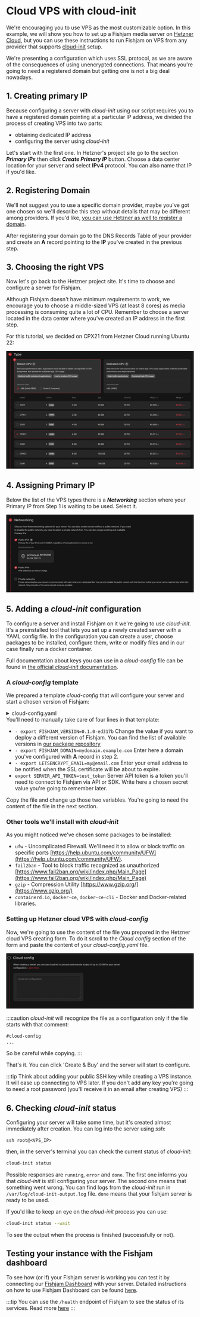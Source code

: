 # Cloud VPS with cloud-init

We're encouraging you to use VPS as the most customizable option.
In this example, we will show you how to set up a Fishjam media server on [Hetzner Cloud](https://www.hetzner.com/cloud), but you can use these instructions to run Fishjam on VPS from any provider that supports [cloud-init](https://cloud-init.io/) setup.

We're presenting a configuration which uses SSL protocol, as we are aware of the consequences of using unencrypted connections.
That means you're going to need a registered domain but getting one is not a big deal nowadays.

## 1. Creating primary IP

Because configuring a server with _cloud-init_ using our script requires you to have a registered domain pointing at a particular IP address, we divided the process of creating VPS into two parts:
* obtaining dedicated IP address
* configuring the server using _cloud-init_

Let's start with the first one.
In Hetzner's project site go to the section ___Primary IPs___ then click ___Create Primary IP___ button.
Choose a data center location for your server and select __IPv4__ protocol.
You can also name that IP if you'd like.

## 2. Registering Domain

We'll not suggest you to use a specific domain provider, maybe you've got one chosen so we'll describe this step without details that may be different among providers.
If you'd like, [you can use Hetzner as well to register a domain](https://www.hetzner.com/domainregistration).

After registering your domain go to the DNS Records Table of your provider and create an __A__ record pointing to the __IP__ you've created in the previous step.
## 3. Choosing the right VPS

Now let's go back to the Hetzner project site.
It's time to choose and configure a server for Fishjam.

Although Fishjam doesn't have minimum requirements to work, we encourage you to choose a middle-sized VPS (at least 8 cores) as media processing is consuming quite a lot of CPU.
Remember to choose a server located in the data center where you've created an IP address in the first step.

For this tutorial, we decided on CPX21 from Hetzner Cloud running Ubuntu 22:

![Hetzner Cloud - choosing VPS](/img/vps-1.png)

## 4. Assigning Primary IP
Below the list of the VPS types there is a ___Networking___ section where your Primary IP from Step 1 is waiting to be used.
Select it.

![Hetzner Cloud - choosing VPS](/img/vps-3.png)

## 5. Adding a *cloud-init* configuration

To configure a server and install Fishjam on it we're going to use *cloud-init*.
It's a preinstalled tool that lets you set up a newly created server with a YAML config file.
In the configuration you can create a user, choose packages to be installed, configure them, write or modify files and in our case finally run a docker container.

Full documentation about keys you can use in a _cloud-config_ file can be found in [the official *cloud-init* documentation](https://cloudinit.readthedocs.io/en/latest/reference/modules.html).


### A ___cloud-config___ template

We prepared a template *cloud-config* that will configure your server and start a chosen version of Fishjam:

<details>
  <summary>cloud-config.yaml</summary>

  ```
  #cloud-config
  users:
    - name: fishjam
      groups: docker
      sudo: null
      shell: /bin/false
      no_create_home: true
  ssh_pwauth: false
  disable_root_opts: no-port-forwarding,no-agent-forwarding,no-X11-forwarding
  apt:
    sources:
      docker.list:
        source: "deb [arch=amd64,arm64] https://download.docker.com/linux/ubuntu jammy stable"
        keyid: 9DC858229FC7DD38854AE2D88D81803C0EBFCD88
  packages:
    - ufw
    - fail2ban
    - gzip
    - containerd.io
    - docker-ce
    - docker-ce-cli
    - nginx
    - certbot
  write_files:
    - path: /opt/fishjam/env-file
      defer: true
      owner: fishjam:fishjam

  runcmd:
    - export FISHJAM_VERSION=0.5.0
    - export FISHJAM_DOMAIN=mydomain.example.com
    - export LETSENCRYPT_EMAIL=my@email.com
    - export SERVER_API_TOKEN=test_token
    - systemctl enable fail2ban
    - ufw default deny outgoing
    - ufw default deny incoming
    - ufw default deny routed
    - ufw allow in ssh
    - ufw allow out https
    - ufw allow out domain
    - ufw allow in 80/tcp
    - ufw allow in 443/tcp
    - ufw allow in 50000:500100/udp
    - ufw allow in 49999/tcp
    - ufw allow out 5002
    - ufw allow out from any port 50000:50100 proto udp to any
    - ufw allow out 49999 proto tcp to any
    - ufw enable
    - service nginx stop
    - "[ ! -f /etc/letsencrypt/live/$FISHJAM_DOMAIN/cert.pem ] && certbot certonly --standalone --noninteractive --agree-tos --email $LETSENCRYPT_EMAIL -d $FISHJAM_DOMAIN"
    - |
      cat << EOF > /etc/cron.d/cert_renew
      0 4 * * * [fishjam] certbot certonly --webroot -w /usr/share/nginx/html -d $FISHJAM_DOMAIN --keep-until-expiring --quiet
      5 4 * * * [fishjam] service nginx reload
      EOF
    - |
      cat << EOF > /etc/nginx/sites-available/$FISHJAM_DOMAIN
        server {
          server_name $FISHJAM_DOMAIN;
          location / {
            proxy_pass http://localhost:5002;
            proxy_http_version 1.1;
            proxy_set_header Upgrade \$http_upgrade;
            proxy_set_header Connection "Upgrade";
            proxy_set_header Host \$host;
          }

          listen [::]:443 ssl http2; # managed by Certbot
          listen 443 ssl http2; # managed by Certbot
          ssl_certificate /etc/letsencrypt/live/$FISHJAM_DOMAIN/fullchain.pem; # managed by Certbot
          ssl_certificate_key /etc/letsencrypt/live/$FISHJAM_DOMAIN/privkey.pem; # managed by Certbot
        }

        server {
            listen 80;
            listen [::]:80;
            server_name $FISHJAM_DOMAIN;
            # Do not HTTPS redirect Let'sEncrypt ACME challenge
            location /.well-known/acme-challenge/ {
                    auth_basic off;
                    allow all;
                    root /usr/share/nginx/html;
                    try_files \$uri =404;
                    break;
            }
            location / {
                    return 301 https://\$host\$request_uri;
            }
        }
      EOF
    - ln -sf /etc/nginx/sites-available/$FISHJAM_DOMAIN /etc/nginx/sites-enabled/$FISHJAM_DOMAIN
    - service nginx start
    - |
      cat << EOF > /opt/fishjam/env-file
      FJ_HOST=$FISHJAM_DOMAIN
      FJ_PORT=5002
      FJ_SERVER_API_TOKEN=$SERVER_API_TOKEN
      FJ_CHECK_ORIGIN=false
      FJ_WEBRTC_TURN_IP=$(ip route get 1.0.0.0 | sed -n 's/^.*src \([0-9.]*\) .*$/\1/p')
      FJ_WEBRTC_TURN_TCP_PORT=49999
      FJ_WEBRTC_TURN_PORT_RANGE=50000-50100
      FJ_WEBRTC_TURN_LISTEN_IP=0.0.0.0
      EOF
    - [
        su,
        fishjam,
        -s,
        /bin/bash,
        -c,
        "docker run -d \
        --restart unless-stopped \
        -p 50000-50100:50000-50100/udp \
        -p 5002:5002 \
        --env-file /opt/fishjam/env-file \
        -v /opt/fishjam/fishjam_resources:/app/fishjam_resources \
        ghcr.io/fishjam-dev/fishjam:$FISHJAM_VERSION",
      ]
  ```
</details>
You'll need to manually take care of four lines in that template:

- `- export FISHJAM_VERSION=0.1.0-ed317b`
  Change the value if you want to deploy a different version of Fishjam.
  You can find the list of available versions in [our package repository](https://github.com/fishjam-dev/fishjam/pkgs/container/fishjam)
- `- export FISHJAM_DOMAIN=mydomain.example.com`
  Enter here a domain you've configured with **A** record in step 2.
- `- export LETSENCRYPT_EMAIL=my@email.com`
  Enter your email address to be notified when the SSL certificate will be about to expire.
- `export SERVER_API_TOKEN=test_token`
  Server API token is a token you'll need to connect to Fishjam via API or SDK.
  Write here a chosen secret value you're going to remember later.

Copy the file and change up those two variables.
You're going to need the content of the file in the next section.

### Other tools we'll install with _cloud-init_

As you might noticed we've chosen some packages to be installed:

- `ufw` -
  Uncomplicated Firewall.
  We'll need it to allow or block traffic on specific ports [https://help.ubuntu.com/community/UFW](https://help.ubuntu.com/community/UFW).
- `fail2ban` -
  Tool to block traffic recognized as unauthorized [https://www.fail2ban.org/wiki/index.php/Main_Page](https://www.fail2ban.org/wiki/index.php/Main_Page)
- `gzip` -
  Compression Utility [https://www.gzip.org/](https://www.gzip.org/)
- `containerd.io`, `docker-ce`, `docker-ce-cli` -
  Docker and Docker-related libraries.

### Setting up Hetzner cloud VPS with _cloud-config_

Now, we're going to use the content of the file you prepared in the Hetzner cloud VPS creating form.
To do it scroll to the _Cloud config_ section of the form and paste the content of your _cloud-config.yaml_ file.

![Hetzner Cloud - placing cloud-config](/img/vps-2.png)

:::caution
_cloud-init_ will recognize the file as a configuration only if the file starts with that comment:
```
#cloud-config
...
```
So be careful while copying.
:::

That's it.
You can click 'Create & Buy' and the server will start to configure.

:::tip
Think about adding your public SSH key while creating a VPS instance.
It will ease up connecting to VPS later.
If you don't add any key you're going to need a root password (you'll receive it in an email after creating VPS)
:::

## 6. Checking _cloud-init_ status

Configuring your server will take some time, but it's created almost immediately after creation.
You can log into the server using _ssh_:
```
ssh root@<VPS_IP>
```
then, in the server's terminal you can check the current status of _cloud-init_:

```bash
cloud-init status
```

Possible responses are `running`, `error` and `done`.
The first one informs you that _cloud-init_ is still configuring your server.
The second one means that something went wrong.
You can find logs from the _cloud-init_ run in `/var/log/cloud-init-output.log` file.
`done` means that your fishjam server is ready to be used.

If you'd like to keep an eye on the _cloud-init_ process you can use:

```bash
cloud-init status --wait
```
To see the output when the process is finished (successfully or not).

## Testing your instance with the Fishjam dashboard

To see how (or if) your Fishjam server is working you can test it by connecting our [Fishjam Dashboard](https://fishjam-dev.github.io/fishjam-dashboard/) with your server.
Detailed instructions on how to use Fishjam Dashboard can be found [here](../tutorials/dashboard.mdx).

:::tip
You can use the `/health` endpoint of Fishjam to see the status of its services. Read more [here](../for_developers/api_reference/rest_api.md)
:::

